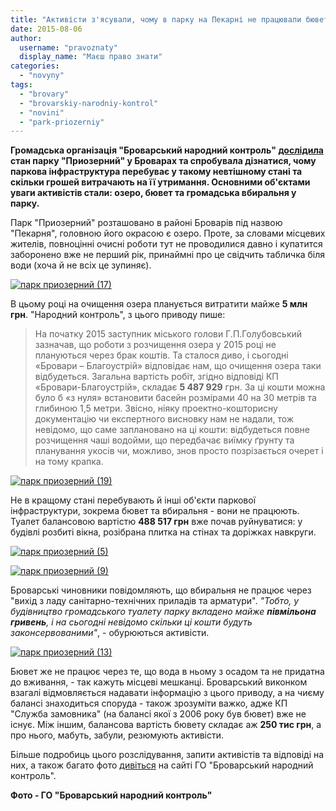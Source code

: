 ```yaml
---
title: "Активісти з'ясували, чому в парку на Пекарні не працювали бювет та туалет"
date: 2015-08-06
author: 
  username: "pravoznaty"
  display_name: "Маєш право знати"
categories: 
  - "novyny"
tags: 
  - "brovary"
  - "brovarskiy-narodniy-kontrol"
  - "novini"
  - "park-priozerniy"
---
```


**Громадська організація "Броварський народний контроль" [дослідила](http://nk.mybrovary.com/skilki-groshey-zakonservovano-u-parku-priozerniy/#) стан парку "Приозерний" у Броварах та спробувала дізнатися, чому паркова інфраструктура перебуває у такому невтішному стані та скільки грошей витрачають на її утримання. Основними об'єктами уваги активістів стали: озеро, бювет та громадська вбиральня у парку.**

Парк "Приозерний" розташовано в районі Броварів під назвою "Пекарня", головною його окрасою є озеро. Проте, за словами місцевих жителів, повноцінні очисні роботи тут не проводилися давно і купатится заборонено вже не перший рік, принаймні про це свідчить табличка біля води (хоча й не всіх це зупиняє).

[![парк приозерний (17)](https://mpz.brovary.org/wp-content/uploads/2015/08/park-pryozernyj-17.jpg)](https://mpz.brovary.org/wp-content/uploads/2015/08/park-pryozernyj-17.jpg)

В цьому році на очищення озера планується витратити майже **5 млн грн**. "Народний контроль", з цього приводу пише:

> На початку 2015 заступник міського голови Г.П.Голубовський зазначав, що роботи з розчищення озера у 2015 році не плануються через брак коштів. Та сталося диво, і сьогодні «Бровари – Благоустрій» відповідає нам, що очищення озера таки відбудеться. Загальна вартість робіт, згідно відповіді КП «Бровари-Благоустрій», складає **5 487 929** грн. За ці кошти можна було б «з нуля» встановити басейн розмірами 40 на 30 метрів та глибиною 1,5 метри. Звісно, ніяку проектно-кошторисну документацію чи експертного висновку нам не надали, тож невідомо, що саме заплановано на ці кошти: відбудеться повне розчищення чаші водойми, що передбачає виїмку ґрунту та планування укосів чи, можливо, знов просто позрізається очерет і на тому крапка.

[![парк приозерний (19)](https://mpz.brovary.org/wp-content/uploads/2015/08/park-pryozernyj-19.jpg)](https://mpz.brovary.org/wp-content/uploads/2015/08/park-pryozernyj-19.jpg)

Не в кращому стані перебувають й інші об'єкти паркової інфраструктури, зокрема бювет та вбиральня - вони не працюють. Туалет балансовою вартістю **488 517 грн** вже почав руйнуватися: у будівлі розбиті вікна, розібрана плитка на стінах та доріжках навкруги.

[![парк приозерний (5)](https://mpz.brovary.org/wp-content/uploads/2015/08/park-pryozernyj-5.jpg)](https://mpz.brovary.org/wp-content/uploads/2015/08/park-pryozernyj-5.jpg)

[![парк приозерний (9)](https://mpz.brovary.org/wp-content/uploads/2015/08/park-pryozernyj-9.jpg)](https://mpz.brovary.org/wp-content/uploads/2015/08/park-pryozernyj-9.jpg)

Броварські чиновники повідомляють, що вбиральня не працює через "вихід з ладу санітарно-технічних приладів та арматури". _"Тобто, у будівництво громадського туалету парку вкладено майже **півмільона гривень**, і на сьогодні невідомо скільки ці кошти будуть законсервованими"_, - обурюються активісти.

[![парк приозерний (13)](https://mpz.brovary.org/wp-content/uploads/2015/08/park-pryozernyj-13.jpg)](https://mpz.brovary.org/wp-content/uploads/2015/08/park-pryozernyj-13.jpg)

Бювет же не працює через те, що вода в ньому з осадом та не придатна до вживання, - так кажуть місцеві мешканці. Броварський виконком взагалі відмовляється надавати інформацію з цього приводу, а на чиєму балансі знаходиться споруда - також зрозуміти важко, адже КП "Служба замовника" (на балансі якої з 2006 року був бювет) вже не існує. Між іншим, балансова вартість бювету складає аж **250 тис грн**, а про нього, мабуть, забули, резюмують активісти.

Більше подробиць цього розслідування, запити активістів та відповіді на них, а також багато фото [дивіться](http://nk.mybrovary.com/skilki-groshey-zakonservovano-u-parku-priozerniy/#) на сайті ГО "Броварський народний контроль".

**Фото - ГО "Броварський народний контроль"**
